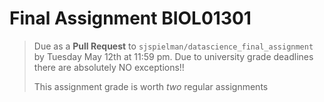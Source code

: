 # Final Assignment BIOL01301

>Due as a **Pull Request** to `sjspielman/datascience_final_assignment` by Tuesday May 12th at 11:59 pm. Due to university grade deadlines there are absolutely NO exceptions!!
> 
> This assignment grade is worth *two* regular assignments
